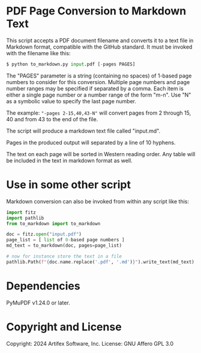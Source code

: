 # PDF Page Conversion to Markdown Text
This script accepts a PDF document filename and converts it to a text file in Markdown format, compatible with the GitHub standard.
It must be invoked with the filename like this:

```python
$ python to_markdown.py input.pdf [-pages PAGES]
```

The "PAGES" parameter is a string (containing no spaces) of 1-based page numbers to consider for this conversion. Multiple page numbers and page number ranges may be specified if separated by a comma. Each item is either a single page number or a number range of the form "m-n". Use "N" as a symbolic value to specify the last page number.

The example: `"-pages 2-15,40,43-N"` will convert pages from 2 through 15, 40 and from 43 to the end of the file.

The script will produce a markdown text file called "input.md".

Pages in the produced output will separated by a line of 10 hyphens.

The text on each page will be sorted in Western reading order. Any table will be included in the text in markdown format as well.

# Use in some other script
Markdown conversion can also be invoked from within any script like this:

```python
import fitz
import pathlib
from to_markdown import to_markdown

doc = fitz.open("input.pdf")
page_list = [ list of 0-based page numbers ]
md_text = to_markdown(doc, pages=page_list)

# now for instance store the text in a file
pathlib.Path(f"{doc.name.replace('.pdf', '.md')}").write_text(md_text)
```

# Dependencies
PyMuPDF v1.24.0 or later.

# Copyright and License
Copyright: 2024 Artifex Software, Inc.
License: GNU Affero GPL 3.0